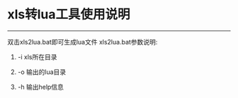 # xls转lua工具使用说明

---

双击xls2lua.bat即可生成lua文件
xls2lua.bat参数说明:


1. -i xls所在目录

1. -o 输出的lua目录

1. -h 输出help信息
